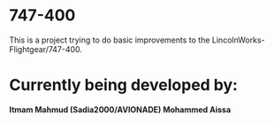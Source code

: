 # 747-400
This is a project trying to do basic improvements to the LincolnWorks-Flightgear/747-400.
# <b>Currently<b> being developed by:
<b>Itmam Mahmud (Sadia2000/AVIONADE)</b>
<b>Mohammed Aissa</b>
